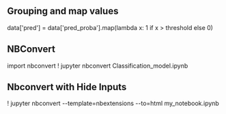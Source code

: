 ## Grouping and map values
data['pred'] = data['pred_proba'].map(lambda x: 1 if x > threshold else 0)

## NBConvert
import nbconvert
! jupyter nbconvert Classification_model.ipynb

## Nbconvert with Hide Inputs
! jupyter nbconvert --template=nbextensions --to=html my_notebook.ipynb
